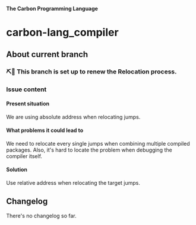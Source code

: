 **The Carbon Programming Language**

# carbon-lang_compiler

## About current branch

### ⛏🚧 This branch is set up to renew the Relocation process.

### Issue content

#### Present situation

We are using absolute address when relocating jumps.

#### What problems it could lead to

We need to relocate every single jumps when combining multiple compiled packages. Also, it's hard to locate the problem when debugging the compiler itself.

#### Solution

Use relative address when relocating the target jumps.

## Changelog

There's no changelog so far.
